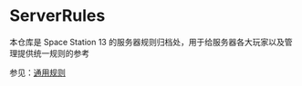# ServerRules
本仓库是 Space Station 13 的服务器规则归档处，用于给服务器各大玩家以及管理提供统一规则的参考

参见：[通用规则](https://github.com/Woop13/ServerRules/blob/main/UniversalRules.md)
